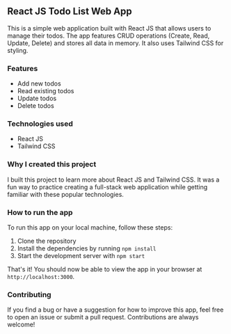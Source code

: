 
## React JS Todo List Web App

This is a simple web application built with React JS that allows users to manage their todos. The app features CRUD operations (Create, Read, Update, Delete) and stores all data in memory. It also uses Tailwind CSS for styling.

### Features

-   Add new todos
-   Read existing todos
-   Update todos
-   Delete todos

### Technologies used

-   React JS
-   Tailwind CSS

### Why I created this project

I built this project to learn more about React JS and Tailwind CSS. It was a fun way to practice creating a full-stack web application while getting familiar with these popular technologies.

### How to run the app

To run this app on your local machine, follow these steps:

1.  Clone the repository
2.  Install the dependencies by running `npm install`
3.  Start the development server with `npm start`

That's it! You should now be able to view the app in your browser at `http://localhost:3000`.

### Contributing

If you find a bug or have a suggestion for how to improve this app, feel free to open an issue or submit a pull request. Contributions are always welcome!